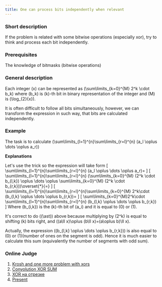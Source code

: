 ```yaml
---
title: One can process bits independently when relevant
---
```


### Short description

If the problem is related with some bitwise operations (especially xor), try to think and process each bit independently.

### Prerequisites

The knowledge of bitmasks (bitwise operations)

### General description

Each integer \(x\) can be represented as \(\sum\limits_{k=0}^{M} 2^k \cdot b_k\) where \(b_k\) is \(k\)-th bit in binary representation of the integer and \(M\) is \(\log_{2}{x}\).

It is often difficult to follow all bits simultaneously, however, we can transform the expression in such way, that bits are calculated independently.

### Example

The task is to calculate \(\sum\limits_{l=1}^{n}\sum\limits_{r=l}^{n} (a_l \oplus \dots \oplus a_r)\)

**Explanations**

Let's use the trick so the expression will take form
\[
\sum\limits_{l=1}^{n}\sum\limits_{r=l}^{n} (a_l \oplus \dots \oplus a_r)=
\]
\[
\sum\limits_{l=1}^{n}\sum\limits_{r=l}^{n} (\sum\limits_{k=0}^{M} (2^k \cdot b_{l,k}) \oplus \dots \oplus \sum\limits_{k=0}^{M} (2^k \cdot b_{r,k}))\overset{*}{=} 
\]
\[
\sum\limits_{l=1}^{n}\sum\limits_{r=l}^{n}\sum\limits_{k=0}^{M} 2^k\cdot (b_{l,k} \oplus \dots \oplus b_{r,k})=
\]
\[
\sum\limits_{k=0}^{M}2^k\cdot \sum\limits_{l=1}^{n}\sum\limits_{r=l}^{n}  (b_{l,k} \oplus \dots \oplus b_{r,k})
\]
Where \(b_{i,k}\) is the \(k\)-th bit of \(a_i\) and it is equal to \(0\) or \(1\).

It's correct to do (\(\ast\)) above because multiplying by \(2^k\) is equal to shifting \(k\) bits right, and \((a\ll x)\oplus (b\ll x)=(a\oplus b)\ll x\).

Actually, the expression \((b_{l,k} \oplus \dots \oplus b_{r,k})\) is also equal to \(0\) or \(1\)(number of ones on the segment is odd). Hence it is much easier to calculate this sum (equivalently the number of segments with odd sum).

### Online Judge

1. [Krosh and one more problem with xors](https://codeforces.com/gym/102964/problem/I?locale=en)
2. [Convolution XOR SUM](https://codeforces.com/gym/104333/problem/A)
3. [XOR на отрезке](https://codeforces.com/contest/242/problem/E)
4. [Present](https://codeforces.com/contest/1322/problem/B?locale=en)
